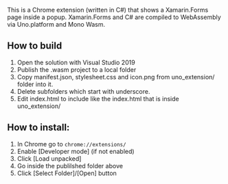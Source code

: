 This is a Chrome extension (written in C#) that shows a Xamarin.Forms page inside a popup. Xamarin.Forms and C# are compiled to WebAssembly via Uno.platform and Mono Wasm.

## How to build
1. Open the solution with Visual Studio 2019
1. Publish the .wasm project to a local folder
1. Copy manifest.json, stylesheet.css and icon.png from uno_extension/ folder into it.
1. Delete subfolders which start with underscore.
1. Edit index.html to include <link rel="stylesheet" type="text/css" href="./stylesheet.css" /> like the index.html that is inside uno_extension/

## How to install:
1. In Chrome go to `chrome://extensions/`
1. Enable [Developer mode] (if not enabled)
1. Click [Load unpacked]
1. Go inside the publilshed folder above
1. Click [Select Folder]/[Open] button

